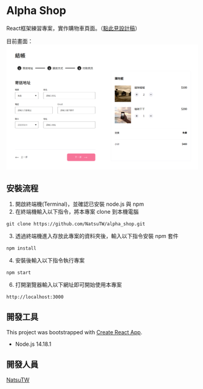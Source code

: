 # Alpha Shop
React框架練習專案，實作購物車頁面。（[點此見設計稿](https://www.figma.com/file/8D1kUmCDV02GGGroemX8SF/ACCapstone%3A-Frontend-UI)）

目前畫面：
![index page](/public/image/a4_screen_shot.png)


## 安裝流程

1. 開啟終端機(Terminal)，並確認已安裝 node.js 與 npm 
2. 在終端機輸入以下指令，將本專案 clone 到本機電腦

```
git clone https://github.com/NatsuTW/alpha_shop.git
```

3. 透過終端機進入存放此專案的資料夾後，輸入以下指令安裝 npm 套件

```
npm install
```

4. 安裝後輸入以下指令執行專案

```
npm start
```

6. 打開瀏覽器輸入以下網址即可開始使用本專案

```
http://localhost:3000
```

## 開發工具

This project was bootstrapped with [Create React App](https://github.com/facebook/create-react-app).

- Node.js 14.18.1

## 開發人員

[NatsuTW](https://github.com/NatsuTW)
